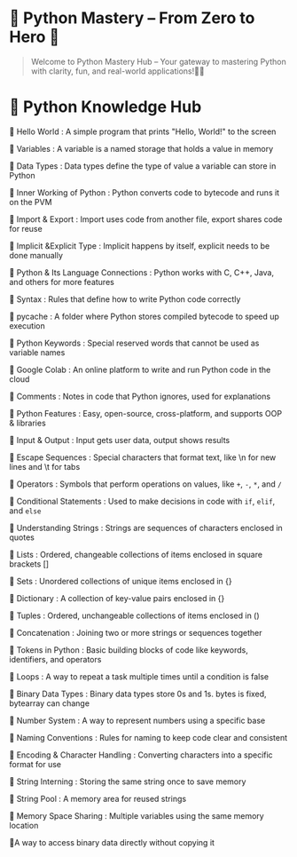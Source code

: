 # 🐍 Python Mastery – From Zero to Hero 🚀
> Welcome to Python Mastery Hub – Your gateway to mastering Python with clarity, fun, and real-world applications!🎉🔥

# 🧠 Python Knowledge Hub
🔹 Hello World : A simple program that prints "Hello, World!" to the screen

🔹 Variables : A variable is a named storage that holds a value in memory

🔹 Data Types : Data types define the type of value a variable can store in Python

🔹 Inner Working of Python : Python converts code to bytecode and runs it on the PVM 

🔹 Import & Export : Import uses code from another file, export shares code for reuse

🔹 Implicit  &Explicit Type : Implicit happens by itself, explicit needs to be done manually

🔹 Python & Its Language Connections : Python works with C, C++, Java, and others for more features

🔹 Syntax : Rules that define how to write Python code correctly

🔹 pycache : A folder where Python stores compiled bytecode to speed up execution

🔹 Python Keywords : Special reserved words that cannot be used as variable names

🔹 Google Colab : An online platform to write and run Python code in the cloud

🔹 Comments : Notes in code that Python ignores, used for explanations

🔹 Python Features : Easy, open-source, cross-platform, and supports OOP & libraries

🔹 Input & Output : Input gets user data, output shows results

🔹 Escape Sequences : Special characters that format text, like \n for new lines and \t for tabs

🔹 Operators : Symbols that perform operations on values, like `+`, `-`, `*`, and `/`

🔹 Conditional Statements : Used to make decisions in code with `if`, `elif`, and `else`

🔹 Understanding Strings : Strings are sequences of characters enclosed in quotes

🔹 Lists : Ordered, changeable collections of items enclosed in square brackets []

🔹 Sets : Unordered collections of unique items enclosed in {}

🔹 Dictionary : A collection of key-value pairs enclosed in {}

🔹 Tuples : Ordered, unchangeable collections of items enclosed in ()

🔹 Concatenation : Joining two or more strings or sequences together

🔹 Tokens in Python : Basic building blocks of code like keywords, identifiers, and operators

🔹 Loops : A way to repeat a task multiple times until a condition is false

🔹 Binary Data Types : Binary data types store 0s and 1s. bytes is fixed, bytearray can change

🔹 Number System : A way to represent numbers using a specific base

🔹 Naming Conventions : Rules for naming to keep code clear and consistent

🔹 Encoding & Character Handling : Converting characters into a specific format for use

🔹 String Interning : Storing the same string once to save memory

🔹 String Pool : A memory area for reused strings

🔹 Memory Space Sharing : Multiple variables using the same memory location

🔹A way to access binary data directly without copying it
